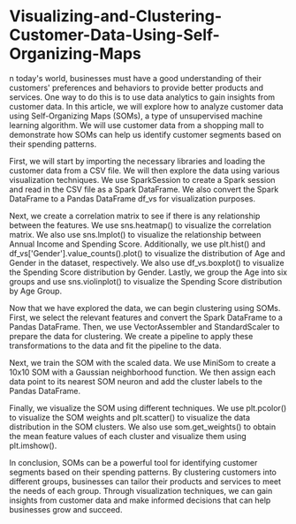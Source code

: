 # Visualizing-and-Clustering-Customer-Data-Using-Self-Organizing-Maps

n today's world, businesses must have a good understanding of their customers' preferences and behaviors to provide better products and services. One way to do this is to use data analytics to gain insights from customer data. In this article, we will explore how to analyze customer data using Self-Organizing Maps (SOMs), a type of unsupervised machine learning algorithm. We will use customer data from a shopping mall to demonstrate how SOMs can help us identify customer segments based on their spending patterns.

First, we will start by importing the necessary libraries and loading the customer data from a CSV file. We will then explore the data using various visualization techniques. We use SparkSession to create a Spark session and read in the CSV file as a Spark DataFrame. We also convert the Spark DataFrame to a Pandas DataFrame df_vs for visualization purposes.

Next, we create a correlation matrix to see if there is any relationship between the features. We use sns.heatmap() to visualize the correlation matrix. We also use sns.lmplot() to visualize the relationship between Annual Income and Spending Score. Additionally, we use plt.hist() and df_vs['Gender'].value_counts().plot() to visualize the distribution of Age and Gender in the dataset, respectively. We also use df_vs.boxplot() to visualize the Spending Score distribution by Gender. Lastly, we group the Age into six groups and use sns.violinplot() to visualize the Spending Score distribution by Age Group.

Now that we have explored the data, we can begin clustering using SOMs. First, we select the relevant features and convert the Spark DataFrame to a Pandas DataFrame. Then, we use VectorAssembler and StandardScaler to prepare the data for clustering. We create a pipeline to apply these transformations to the data and fit the pipeline to the data.

Next, we train the SOM with the scaled data. We use MiniSom to create a 10x10 SOM with a Gaussian neighborhood function. We then assign each data point to its nearest SOM neuron and add the cluster labels to the Pandas DataFrame.

Finally, we visualize the SOM using different techniques. We use plt.pcolor() to visualize the SOM weights and plt.scatter() to visualize the data distribution in the SOM clusters. We also use som.get_weights() to obtain the mean feature values of each cluster and visualize them using plt.imshow().

In conclusion, SOMs can be a powerful tool for identifying customer segments based on their spending patterns. By clustering customers into different groups, businesses can tailor their products and services to meet the needs of each group. Through visualization techniques, we can gain insights from customer data and make informed decisions that can help businesses grow and succeed.




